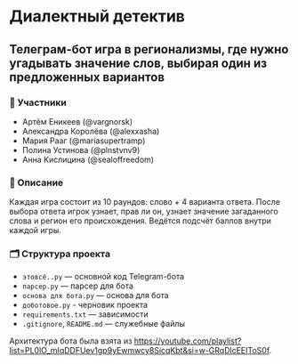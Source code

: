 # Диалектный детектив

## Телеграм-бот игра в регионализмы, где нужно угадывать значение слов, выбирая один из предложенных вариантов

### 👥 Участники
- Артём Еникеев (@vargnorsk)
- Александра Королёва (@alexxasha)
- Мария Рааг (@mariasupertramp)
- Полина Устинова (@plnstvnv9)
- Анна Кислицина (@sealoffreedom)

### 📌 Описание
Каждая игра состоит из 10 раундов: слово + 4 варианта ответа. После выбора ответа игрок узнает, прав ли он, узнает значение загаданного слова и регион его происхождения. Ведётся подсчёт баллов внутри каждой игры.

### 🗂️ Структура проекта
- `этовсё..py` — основной код Telegram-бота
- `парсер.py` — парсер для бота
- `основа для бота.py` — основа для бота
- `доботовое.py` - черновик проекта
- `requirements.txt` — зависимости
- `.gitignore`, `README.md` — служебные файлы

Архитектура бота была взята из https://youtube.com/playlist?list=PL0lO_mIqDDFUev1gp9yEwmwcy8SicqKbt&si=w-GRqDlcEEIToS0f.
